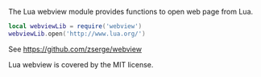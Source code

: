 The Lua webview module provides functions to open web page from Lua.

```lua
local webviewLib = require('webview')
webviewLib.open('http://www.lua.org/')
```

See https://github.com/zserge/webview

Lua webview is covered by the MIT license.